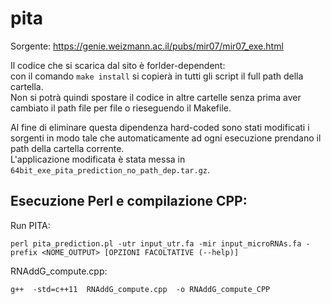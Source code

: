 # pita
Sorgente: https://genie.weizmann.ac.il/pubs/mir07/mir07_exe.html  

Il codice che si scarica dal sito è forlder-dependent:  
con il comando `make install` si copierà in tutti gli script il full path della cartella.  
Non si potrà quindi spostare il codice in altre cartelle senza prima aver cambiato il path file per file o rieseguendo il Makefile.  

Al fine di eliminare questa dipendenza hard-coded sono stati modificati i sorgenti in modo tale che automaticamente ad ogni esecuzione prendano il path della cartella corrente.  
L'applicazione modificata è stata messa in `64bit_exe_pita_prediction_no_path_dep.tar.gz`.

## Esecuzione Perl e compilazione CPP:
Run PITA:
```
perl pita_prediction.pl -utr input_utr.fa -mir input_microRNAs.fa -prefix <NOME_OUTPUT> [OPZIONI FACOLTATIVE (--help)]
```

RNAddG_compute.cpp:
```
g++  -std=c++11  RNAddG_compute.cpp  -o RNAddG_compute_CPP
```

